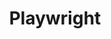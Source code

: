 ---
created: '2025-09-16T15:05:15.652262'
modified: '2025-09-16T19:19:40.886296'
ship_factor: 5
subtype: mcp-servers
tags: []
title: Playwright
type: tool
version: 1
---